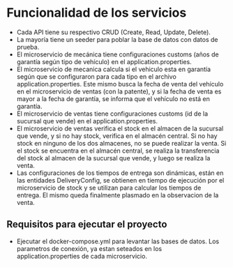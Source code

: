 # Funcionalidad de los servicios

* Cada API tiene su respectivo CRUD (Create, Read, Update, Delete).
* La mayoría tiene un seeder para poblar la base de datos con datos de prueba.
* El microservicio de mecánica tiene configuraciones customs (años de garantía según tipo de vehículo) en el application.properties.
* El microservicio de mecanica calcula si el vehiculo esta en garantía según que se configuraron para cada tipo en el archivo application.properties. Este mismo busca la fecha de venta del vehículo en el microservicio de ventas (con la patente), y si la fecha de venta es mayor a la fecha de garantía, se informa que el vehículo no está en garantía.
* El microservicio de ventas tiene configuraciones customs (id de la sucursal que vende) en el application.properties.
* El microservicio de ventas verifica el stock en el almacen de la sucursal que vende, y si no hay stock, verifica en el almacén central. Si no hay stock en ninguno de los dos almacenes, no se puede realizar la venta. Si el stock se encuentra en el almacén central, se realiza la transferencia del stock al almacen de la sucursal que vende, y luego se realiza la venta.
* Las configuraciones de los tiempos de entrega son dinámicas, están en las entidades DeliveryConfig, se obtienen en tiempo de ejecución por el microservicio de stock y se utilizan para calcular los tiempos de entrega. El mismo queda finalmente plasmado en la observacion de la venta.

## Requisitos para ejecutar el proyecto
* Ejecutar el docker-compose.yml para levantar las bases de datos. Los parametros de conexión, ya estan seteados en los application.properties de cada microservicio.